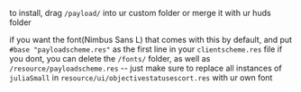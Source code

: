 to install, drag `/payload/` into ur custom folder or merge it with ur huds folder

if you want the font(Nimbus Sans L) that comes with this by default, and put `#base "payloadscheme.res"` as the first line in your `clientscheme.res` file
if you dont, you can delete the `/fonts/` folder, as well as `/resource/payloadscheme.res` -- just make sure to replace all instances of `juliaSmall` in `resource/ui/objectivestatusescort.res` with ur own font
